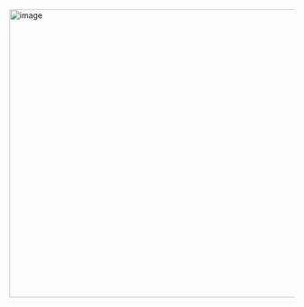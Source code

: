 <img width="699" height="509" alt="image" src="https://github.com/user-attachments/assets/346f5d57-3718-45f6-b364-54312c6a2baf" />



